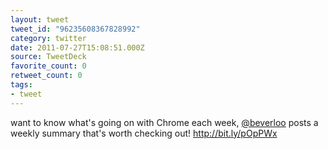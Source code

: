 ```yaml
---
layout: tweet
tweet_id: "96235608367828992"
category: twitter
date: 2011-07-27T15:08:51.000Z
source: TweetDeck
favorite_count: 0
retweet_count: 0
tags:
- tweet
---
```


want to know what's going on with Chrome each week, [@beverloo](https://twitter.com/@beverloo) posts a weekly summary that's worth checking out! http://bit.ly/pOpPWx
